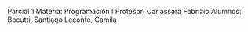 Parcial 1
Materia: Programación I 
Profesor: Carlassara Fabrizio
Alumnos: 
Bocutti, Santiago 
Leconte, Camila
